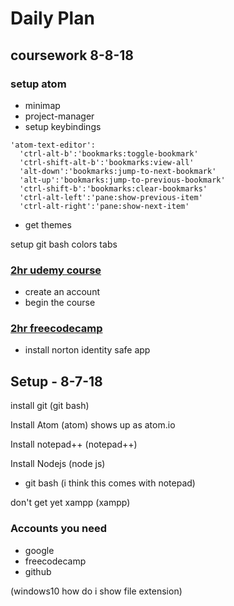 # Daily Plan

## coursework 8-8-18

### setup atom
- minimap
- project-manager
- setup keybindings

```
'atom-text-editor':
  'ctrl-alt-b':'bookmarks:toggle-bookmark'
  'ctrl-shift-alt-b':'bookmarks:view-all'
  'alt-down':'bookmarks:jump-to-next-bookmark'
  'alt-up':'bookmarks:jump-to-previous-bookmark'
  'ctrl-shift-b':'bookmarks:clear-bookmarks'
  'ctrl-alt-left':'pane:show-previous-item'
  'ctrl-alt-right':'pane:show-next-item'
```
+ get themes

setup git bash
colors
tabs

### [2hr udemy course ](https://udemy.com/code-your-first-game/learn/v4/content)
+ create an account
+ begin the course

### [2hr freecodecamp](https://www.freecodecamp.org/)

+ install norton identity safe app




## Setup - 8-7-18

install git (git bash)

Install Atom (atom)
shows up as atom.io

Install notepad++ (notepad++)

Install Nodejs (node js)
- git bash (i think this comes with notepad)

don't get yet
xampp (xampp)


### Accounts you need
+ google
+ freecodecamp
+ github

(windows10 how do i show file extension)
